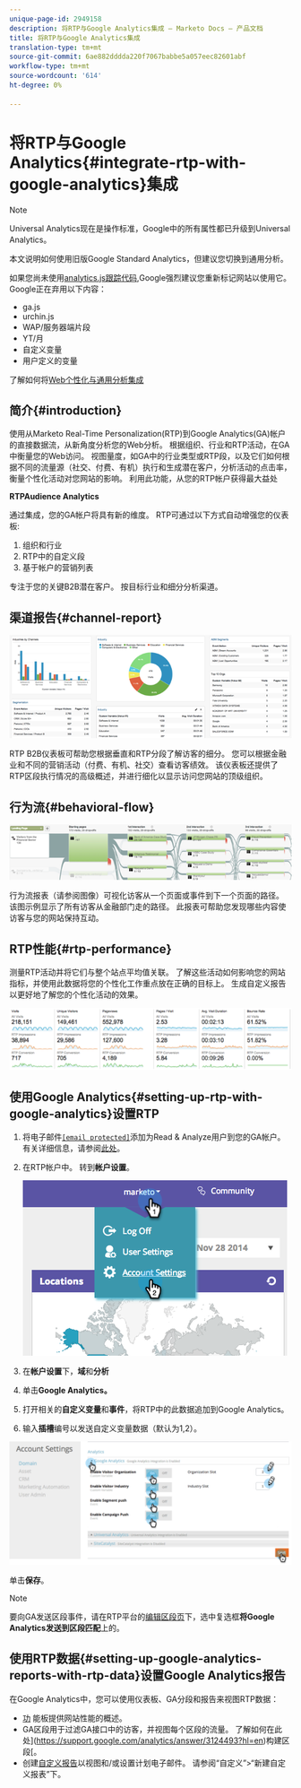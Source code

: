 ```yaml
---
unique-page-id: 2949158
description: 将RTP与Google Analytics集成 — Marketo Docs — 产品文档
title: 将RTP与Google Analytics集成
translation-type: tm+mt
source-git-commit: 6ae882dddda220f7067babbe5a057eec82601abf
workflow-type: tm+mt
source-wordcount: '614'
ht-degree: 0%

---
```



# 将RTP与Google Analytics{#integrate-rtp-with-google-analytics}集成

>[!NOTE]
>
>Universal Analytics现在是操作标准，Google中的所有属性都已升级到Universal Analytics。
>
>本文说明如何使用旧版Google Standard Analytics，但建议您切换到通用分析。
>
>如果您尚未使用[analytics.js跟踪代码](https://developers.google.com/analytics/devguides/collection/analyticsjs/),Google强烈建议您重新标记网站以使用它。 Google正在弃用以下内容：
>
>* ga.js
>* urchin.js
>* WAP/服务器端片段
>* YT/月
>* 自定义变量
>* 用户定义的变量

>
>
了解如何将[Web个性化与通用分析集成](integrate-rtp-with-google-universal-analytics.md)

## 简介{#introduction}

使用从Marketo Real-Time Personalization(RTP)到Google Analytics(GA)帐户的直接数据流，从新角度分析您的Web分析。 根据组织、行业和RTP活动，在GA中衡量您的Web访问。 视图量度，如GA中的行业类型或RTP段，以及它们如何根据不同的流量源（社交、付费、有机）执行和生成潜在客户，分析活动的点击率，衡量个性化活动对您网站的影响。 利用此功能，从您的RTP帐户获得最大益处

**RTPAudience Analytics**

通过集成，您的GA帐户将具有新的维度。 RTP可通过以下方式自动增强您的仪表板:

1. 组织和行业
1. RTP中的自定义段
1. 基于帐户的营销列表

专注于您的关键B2B潜在客户。 按目标行业和细分分析渠道。

## 渠道报告{#channel-report}

![](assets/image2014-11-28-16-3a39-3a28.png)

RTP B2B仪表板可帮助您根据垂直和RTP分段了解访客的细分。 您可以根据金融业和不同的营销活动（付费、有机、社交）查看访客绩效。 该仪表板还提供了RTP区段执行情况的高级概述，并进行细化以显示访问您网站的顶级组织。

## 行为流{#behavioral-flow}

![](assets/image2014-11-28-16-3a40-3a43.png)

行为流报表（请参阅图像）可视化访客从一个页面或事件到下一个页面的路径。 该图示例显示了所有访客从金融部门走的路径。 此报表可帮助您发现哪些内容使访客与您的网站保持互动。

## RTP性能{#rtp-performance}

测量RTP活动并将它们与整个站点平均值关联。 了解这些活动如何影响您的网站指标，并使用此数据将您的个性化工作重点放在正确的目标上。 生成自定义报告以更好地了解您的个性化活动的效果。

![](assets/image2014-11-28-16-3a47-3a0.png)

## 使用Google Analytics{#setting-up-rtp-with-google-analytics}设置RTP

1. 将电子邮件[`[email protected]`](https://docs.marketo.com/cdn-cgi/l/email-protection#0674727628616734466b67746d6372692865696b)添加为Read &amp; Analyze用户到您的GA帐户。 有关详细信息，请参阅[此处](https://support.google.com/analytics/answer/2884495?hl=en)。
1. 在RTP帐户中。 转到&#x200B;**帐户设置**。

   ![](assets/image2014-11-28-16-3a54-3a40.png)

1. 在&#x200B;**帐户设置**&#x200B;下，**域**&#x200B;和&#x200B;**分析**
1. 单击**Google Analytics。**
1. 打开相关的&#x200B;**自定义变量**&#x200B;和&#x200B;**事件**，将RTP中的此数据追加到Google Analytics。
1. 输入&#x200B;**插槽**&#x200B;编号以发送自定义变量数据（默认为1,2）。

![](assets/image2014-11-28-17-3a0-3a17.png)

单击&#x200B;**保存**。

>[!NOTE]
>
>要向GA发送区段事件，请在RTP平台的[编辑区段页](/help/marketo/product-docs/web-personalization/using-web-segments/create-a-basic-web-segment.md)下，选中复选框&#x200B;**将Google Analytics发送到区段匹配**&#x200B;上的。

## 使用RTP数据{#setting-up-google-analytics-reports-with-rtp-data}设置Google Analytics报告

在Google Analytics中，您可以使用仪表板、GA分段和报告来视图RTP数据：

* [功](https://support.google.com/analytics/answer/1068216?hl=en) 能板提供网站性能的概述。
* GA区段用于过滤GA接口中的访客，并视图每个区段的流量。 了解如何在此处](https://support.google.com/analytics/answer/3124493?hl=en)构建区段[。
* 创建[自定义报告](https://support.google.com/analytics/answer/1033013?hl=en)以视图和/或设置计划电子邮件。 请参阅“自定义”>“新建自定义报表”下。
